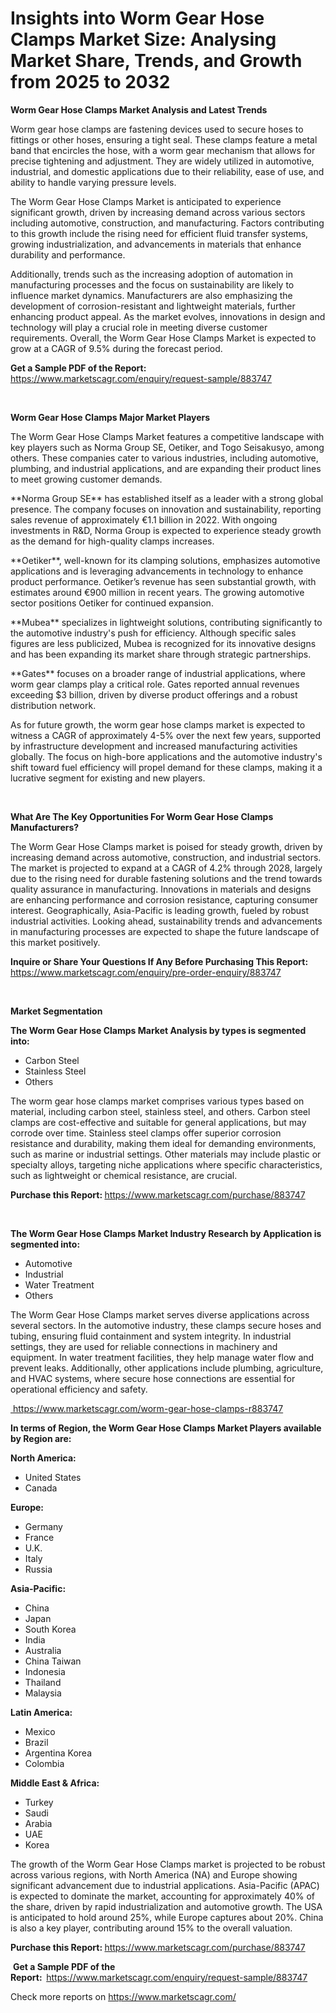 <p><h1>Insights into Worm Gear Hose Clamps Market Size: Analysing Market Share, Trends, and Growth from 2025 to 2032</h1></p><p><strong>Worm Gear Hose Clamps Market Analysis and Latest Trends</strong></p>
<p><p>Worm gear hose clamps are fastening devices used to secure hoses to fittings or other hoses, ensuring a tight seal. These clamps feature a metal band that encircles the hose, with a worm gear mechanism that allows for precise tightening and adjustment. They are widely utilized in automotive, industrial, and domestic applications due to their reliability, ease of use, and ability to handle varying pressure levels.</p><p>The Worm Gear Hose Clamps Market is anticipated to experience significant growth, driven by increasing demand across various sectors including automotive, construction, and manufacturing. Factors contributing to this growth include the rising need for efficient fluid transfer systems, growing industrialization, and advancements in materials that enhance durability and performance.</p><p>Additionally, trends such as the increasing adoption of automation in manufacturing processes and the focus on sustainability are likely to influence market dynamics. Manufacturers are also emphasizing the development of corrosion-resistant and lightweight materials, further enhancing product appeal. As the market evolves, innovations in design and technology will play a crucial role in meeting diverse customer requirements. Overall, the Worm Gear Hose Clamps Market is expected to grow at a CAGR of 9.5% during the forecast period.</p></p>
<p><strong>Get a Sample PDF of the Report:&nbsp;</strong> <a href="https://www.marketscagr.com/enquiry/request-sample/883747?utm_campaign=2487&utm_medium=2&utm_source=Github&utm_content=ia&utm_term=18022025&utm_id=worm-gear-hose-clamps">https://www.marketscagr.com/enquiry/request-sample/883747</a></p>
<p>&nbsp;</p>
<p><strong>Worm Gear Hose Clamps Major Market Players</strong></p>
<p><p>The Worm Gear Hose Clamps Market features a competitive landscape with key players such as Norma Group SE, Oetiker, and Togo Seisakusyo, among others. These companies cater to various industries, including automotive, plumbing, and industrial applications, and are expanding their product lines to meet growing customer demands.</p><p>**Norma Group SE** has established itself as a leader with a strong global presence. The company focuses on innovation and sustainability, reporting sales revenue of approximately €1.1 billion in 2022. With ongoing investments in R&D, Norma Group is expected to experience steady growth as the demand for high-quality clamps increases.</p><p>**Oetiker**, well-known for its clamping solutions, emphasizes automotive applications and is leveraging advancements in technology to enhance product performance. Oetiker’s revenue has seen substantial growth, with estimates around €900 million in recent years. The growing automotive sector positions Oetiker for continued expansion.</p><p>**Mubea** specializes in lightweight solutions, contributing significantly to the automotive industry's push for efficiency. Although specific sales figures are less publicized, Mubea is recognized for its innovative designs and has been expanding its market share through strategic partnerships.</p><p>**Gates** focuses on a broader range of industrial applications, where worm gear clamps play a critical role. Gates reported annual revenues exceeding $3 billion, driven by diverse product offerings and a robust distribution network.</p><p>As for future growth, the worm gear hose clamps market is expected to witness a CAGR of approximately 4-5% over the next few years, supported by infrastructure development and increased manufacturing activities globally. The focus on high-bore applications and the automotive industry's shift toward fuel efficiency will propel demand for these clamps, making it a lucrative segment for existing and new players.</p></p>
<p>&nbsp;</p>
<p><strong>What Are The Key Opportunities For Worm Gear Hose Clamps Manufacturers?</strong></p>
<p><p>The Worm Gear Hose Clamps market is poised for steady growth, driven by increasing demand across automotive, construction, and industrial sectors. The market is projected to expand at a CAGR of 4.2% through 2028, largely due to the rising need for durable fastening solutions and the trend towards quality assurance in manufacturing. Innovations in materials and designs are enhancing performance and corrosion resistance, capturing consumer interest. Geographically, Asia-Pacific is leading growth, fueled by robust industrial activities. Looking ahead, sustainability trends and advancements in manufacturing processes are expected to shape the future landscape of this market positively.</p></p>
<p><strong>Inquire or Share Your Questions If Any Before Purchasing This Report:</strong> <a href="https://www.marketscagr.com/enquiry/pre-order-enquiry/883747?utm_campaign=2487&utm_medium=2&utm_source=Github&utm_content=ia&utm_term=18022025&utm_id=worm-gear-hose-clamps">https://www.marketscagr.com/enquiry/pre-order-enquiry/883747</a></p>
<p>&nbsp;</p>
<p><strong>Market Segmentation</strong></p>
<p><strong>The Worm Gear Hose Clamps Market Analysis by types is segmented into:</strong></p>
<p><ul><li>Carbon Steel</li><li>Stainless Steel</li><li>Others</li></ul></p>
<p><p>The worm gear hose clamps market comprises various types based on material, including carbon steel, stainless steel, and others. Carbon steel clamps are cost-effective and suitable for general applications, but may corrode over time. Stainless steel clamps offer superior corrosion resistance and durability, making them ideal for demanding environments, such as marine or industrial settings. Other materials may include plastic or specialty alloys, targeting niche applications where specific characteristics, such as lightweight or chemical resistance, are crucial.</p></p>
<p><strong>Purchase this Report:&nbsp;</strong><a href="https://www.marketscagr.com/purchase/883747?utm_campaign=2487&utm_medium=2&utm_source=Github&utm_content=ia&utm_term=18022025&utm_id=worm-gear-hose-clamps">https://www.marketscagr.com/purchase/883747</a></p>
<p>&nbsp;</p>
<p><strong>The Worm Gear Hose Clamps Market Industry Research by Application is segmented into:</strong></p>
<p><ul><li>Automotive</li><li>Industrial</li><li>Water Treatment</li><li>Others</li></ul></p>
<p><p>The Worm Gear Hose Clamps market serves diverse applications across several sectors. In the automotive industry, these clamps secure hoses and tubing, ensuring fluid containment and system integrity. In industrial settings, they are used for reliable connections in machinery and equipment. In water treatment facilities, they help manage water flow and prevent leaks. Additionally, other applications include plumbing, agriculture, and HVAC systems, where secure hose connections are essential for operational efficiency and safety.</p></p>
<p><a href="https://www.marketscagr.com/worm-gear-hose-clamps-r883747?utm_campaign=2487&utm_medium=2&utm_source=Github&utm_content=ia&utm_term=18022025&utm_id=worm-gear-hose-clamps">&nbsp;https://www.marketscagr.com/worm-gear-hose-clamps-r883747</a></p>
<p><strong>In terms of Region, the Worm Gear Hose Clamps Market Players available by Region are:</strong></p>
<p>
    <p> <strong> North America: </strong>
        <ul>
            <li>United States</li>
            <li>Canada</li>
        </ul>
        </p> 
    <p> <strong> Europe: </strong>
        <ul>
            <li>Germany</li>
            <li>France</li>
            <li>U.K.</li>
            <li>Italy</li>
            <li>Russia</li>
        </ul>
        </p> 
    <p> <strong> Asia-Pacific: </strong>
        <ul>
            <li>China</li>
            <li>Japan</li>
            <li>South Korea</li>
            <li>India</li>
            <li>Australia</li>
            <li>China Taiwan</li>
            <li>Indonesia</li>
            <li>Thailand</li>
            <li>Malaysia</li>
        </ul>
        </p> 
    <p> <strong> Latin America: </strong>
        <ul>
            <li>Mexico</li>
            <li>Brazil</li>
            <li>Argentina Korea</li>
            <li>Colombia</li>
        </ul>
        </p> 
    <p> <strong> Middle East & Africa: </strong>
        <ul>
            <li>Turkey</li>
            <li>Saudi</li>
            <li>Arabia</li>
            <li>UAE</li>
            <li>Korea</li>
        </ul>
    </p>
    </p>
<p><p>The growth of the Worm Gear Hose Clamps market is projected to be robust across various regions, with North America (NA) and Europe showing significant advancement due to industrial applications. Asia-Pacific (APAC) is expected to dominate the market, accounting for approximately 40% of the share, driven by rapid industrialization and automotive growth. The USA is anticipated to hold around 25%, while Europe captures about 20%. China is also a key player, contributing around 15% to the overall valuation.</p></p>
<p><strong>Purchase this Report: </strong><a href="https://www.marketscagr.com/purchase/883747?utm_campaign=2487&utm_medium=2&utm_source=Github&utm_content=ia&utm_term=18022025&utm_id=worm-gear-hose-clamps">https://www.marketscagr.com/purchase/883747</a></p>
<p>&nbsp;<strong>Get a Sample PDF of the Report:&nbsp;&nbsp;</strong><a href="https://www.marketscagr.com/enquiry/request-sample/883747?utm_campaign=2487&utm_medium=2&utm_source=Github&utm_content=ia&utm_term=18022025&utm_id=worm-gear-hose-clamps">https://www.marketscagr.com/enquiry/request-sample/883747</a></p>
<p><strong></strong></p>
<p>Check more reports on <a href="https://www.marketscagr.com/?utm_campaign=2487&utm_medium=2&utm_source=Github&utm_content=ia&utm_term=18022025&utm_id=worm-gear-hose-clamps">https://www.marketscagr.com/</a></p>